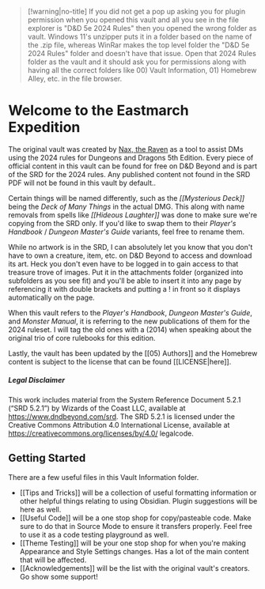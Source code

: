 > [!warning|no-title]
> If you did not get a pop up asking you for plugin permission when you opened this vault and all you see in the file explorer is "D&D 5e 2024 Rules" then you opened the wrong folder as vault. Windows 11's unzipper puts it in a folder based on the name of the .zip file, whereas WinRar makes the top level folder the "D&D 5e 2024 Rules" folder and doesn't have that issue.  Open that 2024 Rules folder as the vault and it should ask you for permissions along with having all the correct folders like 00) Vault Information, 01) Homebrew Alley, etc. in the file browser.
# Welcome to the Eastmarch Expedition
The original vault was created by [Nax, the Raven](https://drive.google.com/drive/folders/1kJeOQH-ZQwo5o11Zv0RYJ-XXP9hBqijP) as a tool to assist DMs using the 2024 rules for Dungeons and Dragons 5th Edition. Every piece of official content in this vault can be found for free on D&D Beyond and is part of the SRD for the 2024 rules. Any published content not found in the SRD PDF will not be found in this vault by default.. 

Certain things will be named differently, such as the *[[Mysterious Deck]]* being the *Deck of Many Things* in the actual DMG. This along with name removals from spells like *[[Hideous Laughter]]* was done to make sure we're copying from the SRD only. If you'd like to swap them to their *Player's Handbook* / *Dungeon Master's Guide* variants, feel free to rename them.

While no artwork is in the SRD, I can absolutely let you know that you don't have to own a creature, item, etc. on D&D Beyond to access and download its art. Heck you don't even have to be logged in to gain access to that treasure trove of images. Put it in the attachments folder (organized into subfolders as you see fit) and you'll be able to insert it into any page by referencing it with double brackets and putting a ! in front so it displays automatically on the page.

When this vault refers to the *Player's Handbook*, *Dungeon Master's Guide*, and *Monster Manual*, it is referring to the new publications of them for the 2024 ruleset. I will tag the old ones with a (2014) when speaking about the original trio of core rulebooks for this edition.

Lastly, the vault has been updated by the [[05) Authors]] and the Homebrew content is subject to the license that can be found [[LICENSE|here]].
##### Legal Disclaimer
This work includes material from the System Reference Document 5.2.1 (“SRD 5.2.1”) by Wizards of the Coast LLC, available at https://www.dndbeyond.com/srd. The SRD 5.2.1 is licensed under the Creative Commons Attribution 4.0 International License, available at https://creativecommons.org/licenses/by/4.0/ legalcode. 
## Getting Started
There are a few useful files in this Vault Information folder.
- [[Tips and Tricks]] will be a collection of useful formatting information or other helpful things relating to using Obsidian. Plugin suggestions will be here as well.
- [[Useful Code]] will be a one stop shop for copy/pasteable code. Make sure to do that in Source Mode to ensure it transfers properly. Feel free to use it as a code testing playground as well.
- [[Theme Testing]] will be your one stop shop for when you're making Appearance and Style Settings changes. Has a lot of the main content that will be affected.
- [[Acknowledgements]] will be the list with the original vault's creators. Go show some support!